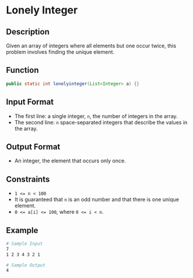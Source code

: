 # Lonely Integer

## Description

Given an array of integers where all elements but one occur twice, this problem involves finding the unique element.

## Function

```java
public static int lonelyinteger(List<Integer> a) {}
```

## Input Format

- The first line: a single integer, `n`, the number of integers in the array.
- The second line: `n` space-separated integers that describe the values in the array.

## Output Format

- An integer, the element that occurs only once.

## Constraints

- `1 <= n < 100`
- It is guaranteed that `n` is an odd number and that there is one unique element.
- `0 <= a[i] <= 100`, where `0 <= i < n`.

## Example

```bash
# Sample Input
7
1 2 3 4 3 2 1

# Sample Output
4
```
